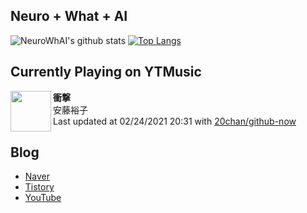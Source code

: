 ## Neuro + What + AI

![NeuroWhAI's github stats](https://github-readme-stats.vercel.app/api?username=neurowhai&count_private=true&show_icons=true)
[![Top Langs](https://github-readme-stats.vercel.app/api/top-langs/?username=neurowhai&layout=compact)](https://github.com/anuraghazra/github-readme-stats)

## Currently Playing on YTMusic

[<img align="left" height="65" src="https://lh3.googleusercontent.com/5PnSMUMjaJjxmCVfYqCbPrJzY9Hm5M-yb3UTEvKroacFdNp-JPvVb-w4hkYwtm5BIFwF6gqotaPuzImr">](https://music.youtube.com/channel/UCkXPlux12UulV4vgSIRpHbw)

**衝撃**  
安藤裕子  
Last updated at 02/24/2021 20:31 with [20chan/github-now](https://github.com/20chan/github-now)

## Blog

- [Naver](http://blog.naver.com/neurowhai)
- [Tistory](http://neurowhai.tistory.com/)
- [YouTube](https://www.youtube.com/channel/UCB_v1xU6laBHOeH6z4L-Mtw)
